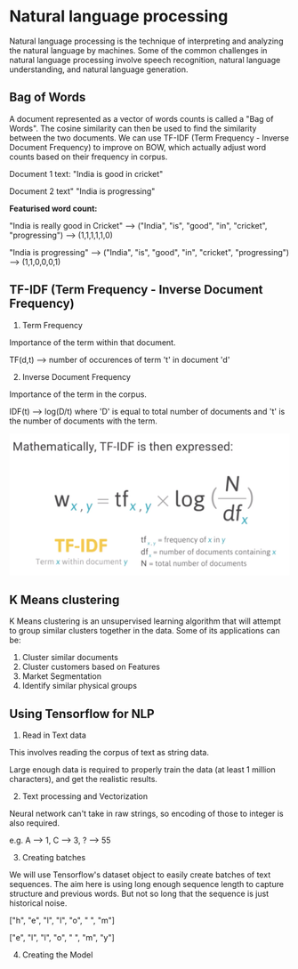 # Natural language processing

Natural language processing is the technique of interpreting and analyzing the natural language by machines.
Some of the common challenges in natural language processing involve speech recognition, natural language understanding, and natural language generation.

## Bag of Words
A document represented as a vector of words counts is called a "Bag of Words".
The cosine similarity can then be used to find the similarity between the two documents.
We can use TF-IDF (Term Frequency - Inverse Document Frequency) to improve on BOW, which actually adjust word counts based on their frequency in corpus.

Document 1 text:
"India is good in cricket"

Document 2 text"
"India is progressing"

**Featurised word count:**

"India is really good in Cricket" --> ("India", "is", "good", "in", "cricket", "progressing") --> (1,1,1,1,1,0)

"India is progressing" --> ("India", "is", "good", "in", "cricket", "progressing") --> (1,1,0,0,0,1)


## TF-IDF (Term Frequency - Inverse Document Frequency)
1. Term Frequency

Importance of the term within that document.

TF(d,t) --> number of occurences of term 't' in document 'd'

2. Inverse Document Frequency

Importance of the term in the corpus.

IDF(t) --> log(D/t) where 'D' is equal to total number of documents and 't' is the number of documents with the term.

![TF-IDF Mathematically](img/tf-idf.png)


## K Means clustering

K Means clustering is an unsupervised learning algorithm that will attempt to group similar clusters together in the data. Some of its applications can be:

1. Cluster similar documents
2. Cluster customers based on Features
3. Market Segmentation
4. Identify similar physical groups


## Using Tensorflow for NLP

1. Read in Text data

This involves reading the corpus of text as string data.

Large enough data is required to properly train the data (at least 1 million characters), and get the realistic results.

2. Text processing and Vectorization

Neural network can't take in raw strings, so encoding of those to integer is also required.

e.g. A --> 1, C --> 3, ? --> 55

3. Creating batches

We will use Tensorflow's dataset object to easily create batches of text sequences.
The aim here is using long enough sequence length to capture structure and previous words.
But not so long that the sequence is just historical noise.

["h", "e", "l", "l", "o", " ", "m"]

["e", "l", "l", "o", " ", "m", "y"]

4.  Creating the Model
  
